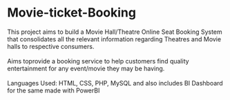 # Movie-ticket-Booking
This project aims to build a Movie Hall/Theatre Online Seat Booking System that
consolidates all the relevant information regarding Theatres and Movie halls to respective
consumers.
<br><br>
Aims toprovide a booking service to help customers find quality entertainment for any
event/movie they may be having.
<br><br>
Languages Used: HTML, CSS, PHP, MySQL and also includes BI Dashboard for the same made with PowerBI 
